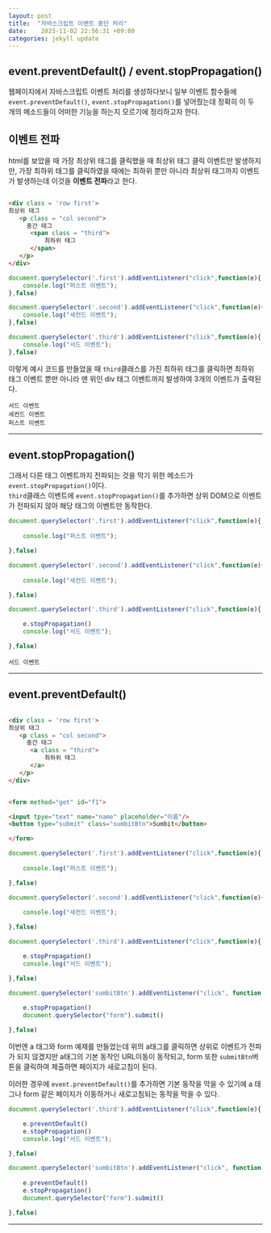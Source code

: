 ```yaml
---
layout: post
title:  "자바스크립트 이벤트 중단 처리" 
date:    2023-11-02 22:56:31 +09:00
categories: jekyll update
---
```


event.preventDefault() / event.stopPropagation()
-------------


웹페이지에서 자바스크립트 이벤트 처리를 생성하다보니 일부 이벤트 함수들에 ```event.preventDefault()```, ```event.stopPropagation()```를 넣어줬는데 정확히 이 두 개의 메소드들이 어떠한 기능을 하는지 모르기에 정리하고자 한다.<br>


이벤트 전파
-------------

html를 보았을 때 가장 최상위 태그를 클릭했을 때 최상위 태그 클릭 이벤트만 발생하지만, 가장 최하위 태그를 클릭하였을 때에는 최하위 뿐만 아니라 최상위 태그까지 이벤트가 발생하는데 이것을 **이벤트 전파**라고 한다.<br> 

```html

<div class = 'row first'>
최상위 태그
   <p class = "col second">
     중간 태그
      <span class = "third">
          최하위 태그 
      </span>
   </p>
</div>

```
```javascript
document.querySelector('.first').addEventListener("click",function(e){
    console.log("퍼스트 이벤트");
},false)

document.querySelector('.second').addEventListener("click",function(e){
    console.log("세컨드 이벤트");
},false)

document.querySelector('.third').addEventListener("click",function(e){
    console.log("서드 이벤트");
},false)
```

이렇게 예시 코드를 만들었을 때 ```third```클래스를 가진 최하위 태그를 클릭하면 최하위 태그 이벤트 뿐만 아니라 맨 위인 div 태그 이벤트까지 발생하여 3개의 이벤트가 출력된다.<br>

```
서드 이벤트
세컨드 이벤트
퍼스트 이벤트
``` 

---------------------------------------

event.stopPropagation()
-------------

그래서 다른 태그 이벤트까지 전파되는 것을 막기 위한 메소드가 ```event.stopPropagation()```이다.<br>
```third```클래스 이벤트에 ```event.stopPropagation()```를 추가하면 상위 DOM으로 이벤트가 전파되지 않아 해당 태그의 이벤트만 동작한다.<br>

```javascript
document.querySelector('.first').addEventListener("click",function(e){
    
    console.log("퍼스트 이벤트");

},false)

document.querySelector('.second').addEventListener("click",function(e){
    
    console.log("세컨드 이벤트");

},false)

document.querySelector('.third').addEventListener("click",function(e){

    e.stopPropagation()
    console.log("서드 이벤트");

},false)
```
```
서드 이벤트
``` 

---------------------------------------

event.preventDefault()
-------------

```html

<div class = 'row first'>
최상위 태그
   <p class = "col second">
     중간 태그
      <a class = "third">
          최하위 태그 
      </a>
   </p>
</div>

```
```html

<form method="get" id="f1">

<input tpye="text" name="name" placeholder="이름"/>
<button type="submit" class="sumbitBtn">Sumbit</button>

</form>

```
```javascript
document.querySelector('.first').addEventListener("click",function(e){
    
    console.log("퍼스트 이벤트");

},false)

document.querySelector('.second').addEventListener("click",function(e){
    
    console.log("세컨드 이벤트");

},false)

document.querySelector('.third').addEventListener("click",function(e){

    e.stopPropagation()
    console.log("서드 이벤트");

},false)

document.querySelector('sumbitBtn').addEventListener("click", function (e){
 
    e.stopPropagation()
    document.querySelector("form").submit()

},false)
```

이번엔 a 태그와 form 예제를 만들었는데 위의 a태그를 클릭하면 상위로 이벤트가 전파가 되지 않겠지만 a태그의 기본 동작인 URL이동이 동작되고, form 또한 ```submitBtn```버튼을 클릭하여 제출하면 페이지가 새로고침이 된다.<br>

이러한 경우에  ```event.preventDefault()```를 추가하면 기본 동작을 막을 수 있기에 a 태그나 form 같은 페이지가 이동하거나 새로고침되는 동작을 막을 수 있다.<br>


```javascript
document.querySelector('.third').addEventListener("click",function(e){

    e.preventDefault()
    e.stopPropagation()
    console.log("서드 이벤트");

},false)

document.querySelector('sumbitBtn').addEventListener("click", function (e){
 
    e.preventDefault()
    e.stopPropagation()
    document.querySelector("form").submit()

},false)
```

---------------------------------------



[jekyll-docs]: https://jekyllrb.com/docs/home
[jekyll-gh]:   https://github.com/jekyll/jekyll
[jekyll-talk]: https://talk.jekyllrb.com/
